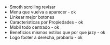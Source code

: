 - Smoth scrolling revisar
- Menu que vuelva a aparecer - ok
- Linkear mejor botones
- Caracteristicas por Propiedades - ok
- Mobil todo centrado - ok
- Beneficios mismos estilos que por que jazy - ok
- Logo footer a derecha, probarlo - ok